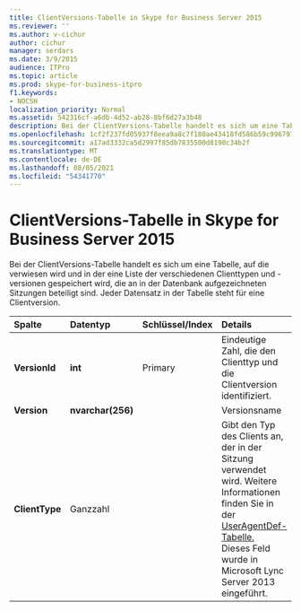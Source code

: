 ```yaml
---
title: ClientVersions-Tabelle in Skype for Business Server 2015
ms.reviewer: ''
ms.author: v-cichur
author: cichur
manager: serdars
ms.date: 3/9/2015
audience: ITPro
ms.topic: article
ms.prod: skype-for-business-itpro
f1.keywords:
- NOCSH
localization_priority: Normal
ms.assetid: 542316cf-a6db-4d52-ab28-8bf6d27a3b48
description: Bei der ClientVersions-Tabelle handelt es sich um eine Tabelle, auf die verwiesen wird und in der eine Liste der verschiedenen Clienttypen und -versionen gespeichert wird, die an in der Datenbank aufgezeichneten Sitzungen beteiligt sind. Jeder Datensatz in der Tabelle steht für eine Clientversion.
ms.openlocfilehash: 1cf2f237fd05937f8eea9a8c7f180ae43418fd586b59c99679770efa2205af88
ms.sourcegitcommit: a17ad3332ca5d2997f85db7835500d8190c34b2f
ms.translationtype: MT
ms.contentlocale: de-DE
ms.lasthandoff: 08/05/2021
ms.locfileid: "54341770"
---
```

# <a name="clientversions-table-in-skype-for-business-server-2015"></a>ClientVersions-Tabelle in Skype for Business Server 2015
 
Bei der ClientVersions-Tabelle handelt es sich um eine Tabelle, auf die verwiesen wird und in der eine Liste der verschiedenen Clienttypen und -versionen gespeichert wird, die an in der Datenbank aufgezeichneten Sitzungen beteiligt sind. Jeder Datensatz in der Tabelle steht für eine Clientversion.
  
|**Spalte**|**Datentyp**|**Schlüssel/Index**|**Details**|
|:-----|:-----|:-----|:-----|
|**VersionId** <br/> |**int** <br/> |Primary  <br/> |Eindeutige Zahl, die den Clienttyp und die Clientversion identifiziert.  <br/> |
|**Version** <br/> |**nvarchar(256)** <br/> ||Versionsname  <br/> |
|**ClientType** <br/> |Ganzzahl  <br/> ||Gibt den Typ des Clients an, der in der Sitzung verwendet wird. Weitere Informationen finden Sie in der [UserAgentDef-Tabelle.](useragentdef.md) <br/> Dieses Feld wurde in Microsoft Lync Server 2013 eingeführt.  <br/> |
   

